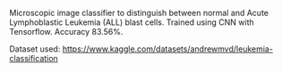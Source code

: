  Microscopic image classifier to distinguish between normal and Acute Lymphoblastic Leukemia (ALL) blast cells.
 Trained using CNN with Tensorflow. Accuracy 83.56%.
 
 Dataset used:
 https://www.kaggle.com/datasets/andrewmvd/leukemia-classification
